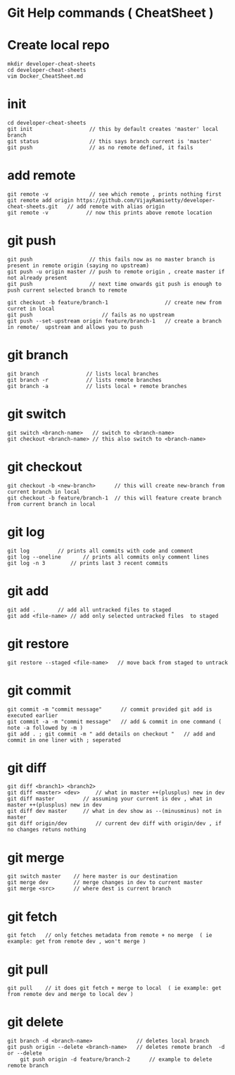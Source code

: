 # Git Help commands ( CheatSheet )

# Create local repo 
	mkdir developer-cheat-sheets
	cd developer-cheat-sheets
	vim Docker_CheatSheet.md
# init
	cd developer-cheat-sheets
	git init                  // this by default creates 'master' local branch
	git status                // this says branch current is 'master'
	git push                  // as no remote defined, it fails 
# add remote 
	git remote -v             // see which remote , prints nothing first 
	git remote add origin https://github.com/VijayRamisetty/developer-cheat-sheets.git   // add remote with alias origin 
	git remote -v            // now this prints above remote location
# git push
	git push                  // this fails now as no master branch is present in remote origin (saying no upstream) 
	git push -u origin master // push to remote origin , create master if not already present
	git push                  // next time onwards git push is enough to push current selected branch to remote
	
	git checkout -b feature/branch-1                  // create new from curret in local
	git push					  // fails as no upstream  
	git push --set-upstream origin feature/branch-1   // create a branch in remote/  upstream and allows you to push

# git branch
	git branch               // lists local branches
	git branch -r            // lists remote branches
	git branch -a            // lists local + remote branches
# git switch
	git switch <branch-name>   // switch to <branch-name>
	git checkout <branch-name> // this also switch to <branch-name>
# git checkout
	git checkout -b <new-branch>	  // this will create new-branch from current branch in local
	git checkout -b feature/branch-1  // this will feature create branch from current branch in local
# git log
	git log			// prints all commits with code and comment
	git log --oneline       // prints all commits only comment lines
	git log -n 3		// prints last 3 recent commits
# git add
	git add .		// add all untracked files to staged  
	git add <file-name>	// add only selected untracked files  to staged
# git restore  
	git restore --staged <file-name>   // move back from staged to untrack 
# git commit
	git commit -m "commit message"		// commit provided git add is executed earlier
	git commit -a -m "commit message" 	// add & commit in one command ( note -a followed by -m )
	git add . ; git commit -m " add details on checkout "   // add and commit in one liner with ; seperated
# git diff
	git diff <branch1> <branch2>
	git diff <master> <dev>     // what in master ++(plusplus) new in dev
	git diff master 	    // assuming your current is dev , what in master ++(plusplus) new in dev
	git diff dev master	    // what in dev show as --(minusminus) not in master 
	git diff origin/dev         // current dev diff with origin/dev , if no changes retuns nothing
# git merge
	git switch master    // here master is our destination
	git merge dev	     // merge changes in dev to current master 
	git merge <src>	     // where dest is current branch
# git fetch
	git fetch	// only fetches metadata from remote + no merge  ( ie example: get from remote dev , won't merge )
# git pull 
	git pull 	// it does git fetch + merge to local  ( ie example: get from remote dev and merge to local dev )
# git delete
	git branch -d <branch-name>              // deletes local branch
	git push origin --delete <branch-name>   // deletes remote branch  -d or --delete
        git push origin -d feature/branch-2      // example to delete remote branch 
